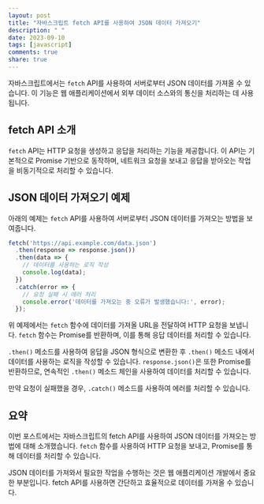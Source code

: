 ```yaml
---
layout: post
title: "자바스크립트 fetch API를 사용하여 JSON 데이터 가져오기"
description: " "
date: 2023-09-10
tags: [javascript]
comments: true
share: true
---
```


자바스크립트에서는 `fetch` API를 사용하여 서버로부터 JSON 데이터를 가져올 수 있습니다. 이 기능은 웹 애플리케이션에서 외부 데이터 소스와의 통신을 처리하는 데 사용됩니다.

## fetch API 소개

`fetch` API는 HTTP 요청을 생성하고 응답을 처리하는 기능을 제공합니다. 이 API는 기본적으로 Promise 기반으로 동작하며, 네트워크 요청을 보내고 응답을 받아오는 작업을 비동기적으로 처리할 수 있습니다.

## JSON 데이터 가져오기 예제

아래의 예제는 `fetch` API를 사용하여 서버로부터 JSON 데이터를 가져오는 방법을 보여줍니다.

```javascript
fetch('https://api.example.com/data.json')
  .then(response => response.json())
  .then(data => {
    // 데이터를 사용하는 로직 작성
    console.log(data);
  })
  .catch(error => {
    // 요청 실패 시 에러 처리
    console.error('데이터를 가져오는 중 오류가 발생했습니다:', error);
  });
```

위 예제에서는 `fetch` 함수에 데이터를 가져올 URL을 전달하여 HTTP 요청을 보냅니다. `fetch` 함수는 Promise를 반환하며, 이를 통해 응답 데이터를 처리할 수 있습니다.

`.then()` 메소드를 사용하여 응답을 JSON 형식으로 변환한 후 `.then()` 메소드 내에서 데이터를 사용하는 로직을 작성할 수 있습니다. `response.json()`은 또한 Promise를 반환하므로, 연속적인 `.then()` 메소드 체인을 사용하여 데이터를 처리할 수 있습니다.

만약 요청이 실패했을 경우, `.catch()` 메소드를 사용하여 에러를 처리할 수 있습니다.

## 요약

이번 포스트에서는 자바스크립트의 fetch API를 사용하여 JSON 데이터를 가져오는 방법에 대해 소개했습니다. `fetch` 함수를 사용하여 HTTP 요청을 보내고, Promise를 통해 데이터를 처리할 수 있습니다.

JSON 데이터를 가져와서 필요한 작업을 수행하는 것은 웹 애플리케이션 개발에서 중요한 부분입니다. fetch API를 사용하면 간단하고 효율적으로 데이터를 가져올 수 있습니다.